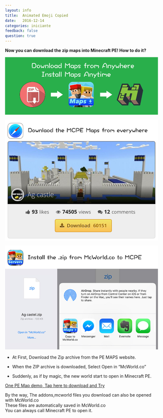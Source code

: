 ```yaml
---
layout: info
title:  Animated Emoji Copied
date:   2016-12-14
categories: iniciante
feedback: false
question: true
---
```

**Now you can download the zip maps into Minecraft PE! How to do it?**  

![screenshot](/assets/images/mcworldad.png)  

![screenshot](/assets/images/zip1.jpg)  

![screenshot](/assets/images/zip2.jpg)  

- At First, Download the Zip archive from the PE MAPS website.  

- When the ZIP archive is downloaded, Select Open in “McWorld.co”  

- Suddenly, as if by magic, the new world start to open in Minecraft PE.



[One PE Map demo, Tap here to download and Try](http://mcpehub.com/maps?sort=downloads)


By the way, The addons,mcworld files you download can also be opened with McWorld.co  
These files are automatically saved in McWorld.co  
You can always call Minecraft PE to open it.
